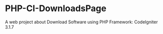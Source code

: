 # PHP-CI-DownloadsPage
A web project about Download Software using PHP Framework: CodeIgniter 3.1.7
